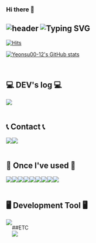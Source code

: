 ### Hi there 👋

<!--
**Yeonsu00-12/Yeonsu00-12** is a ✨ _special_ ✨ repository because its `README.md` (this file) appears on your GitHub profile.

Here are some ideas to get you started:

- 🔭 I’m currently working on ...
- 🌱 I’m currently learning ...
- 👯 I’m looking to collaborate on ...
- 🤔 I’m looking for help with ...
- 💬 Ask me about ...
- 📫 How to reach me: ...
- 😄 Pronouns: ...
- ⚡ Fun fact: ...
-->
<div align="left">
  
![header](https://capsule-render.vercel.app/api?type=waving&color=timeGradient&text=Welcome%20to%20Yeonsu's%20GitHub%20&animation=twinkling&fontSize=35&fontAlignY=40&fontAlign=70&height=250)
![Typing SVG](https://readme-typing-svg.herokuapp.com/?lines=Hello+There!👋;Welcome+To+My+Github&height=45&size=32&color=1cff54)
---
  
[![Hits](https://hits.seeyoufarm.com/api/count/incr/badge.svg?url=https%3A%2F%2Fgithub.com%2FYeonsu00-12&count_bg=%23A593E0&title_bg=%23566270&icon=github.svg&icon_color=%23E7E7E7&title=GITHUB&edge_flat=false)](https://github.com/Yeonsu00-12)

[![Yeonsu00-12's GitHub stats](https://github-readme-stats.vercel.app/api?username=Yeonsu00-12&include_all_commits=true&theme=nord&hide_border=true&count_private=true)](https://github.com/Yeonsu00-12/github-readme-stats)
 
<br>

## 💻 DEV's log 💻
<div style="display:flex; flex-direction:row;">
    <a href="https://excited-spy-4dd.notion.site/JAVA-SCRIPT-73499e0b0bc842b8a574e155094cacae">
        <img src="https://img.shields.io/badge/Notion-9999FF?style=for-the-badge&logo=Notion&logoColor=white"> 
    </a>
  

</div><br>

 
## 📞 Contact 📞
<div style="display:flex; flex-direction:row;">
    <a href="https://www.instagram.com/yeon._du/">
        <img src="https://img.shields.io/badge/Instagram-E4405F?style=for-the-badge&logo=Instagram&logoColor=white"> 
    </a>
    <a href="mailto:dustn2366@gmail.com">
        <img src="https://img.shields.io/badge/Gmail-EA4335?style=for-the-badge&logo=Gmail&logoColor=white"> 
    </a>
</div><br>
    
## 🔨 Once I've used 🔨
<div style="display:flex; flex-direction:row;">
    <img src="https://img.shields.io/badge/mysql-4479A1?style=for-the-badge&logo=mysql&logoColor=white"> 
    <br>
    <img src="https://img.shields.io/badge/html5-E34F26?style=flat-square&logo=html5&logoColor=white"> 
    <img src="https://img.shields.io/badge/css-1572B6?style=flat-square&logo=css3&logoColor=white"> 
    <img src="https://img.shields.io/badge/javascript-F7DF1E?style=flat-square&logo=javascript&logoColor=black">
    <img src="https://img.shields.io/badge/React-61DAFB?style=flat&logo=React&logoColor=white"/> 
    <img src="https://img.shields.io/badge/TypeScript-3178C6?style=flat&logo=TypeScript&logoColor=white"/>
    <img src="https://img.shields.io/badge/Redux-764ABC?style=flat&logo=Redux&logoColor=white"/> 
    <img src="https://img.shields.io/badge/StyledComponents-DB7093?style=flat&logo=styledComponents&logoColor=white"/> 
    <br>
    <img src="https://img.shields.io/badge/python-3776AB?style=flat-square&logo=python&logoColor=white"> 
  </div>
  <br>
  
  
  ## 🖥 Development Tool 🖥
  <div style="display:flex; flex-direction:row;">
    <img src="https://img.shields.io/badge/Visual Studio Code-007ACC?style=flat-square&logo=VisualStudioCode&logoColor=white"/>
  
  ##ETC
  <br>
  <img src="https://img.shields.io/badge/Figma-F24E1E?style=flat&logo=Figma&logoColor=white"/>
</div>
  <br>
</div>
